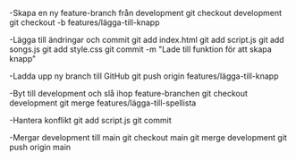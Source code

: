 -Skapa en ny feature-branch från development
git checkout development
git checkout -b features/lägga-till-knapp

-Lägga till ändringar och commit
git add index.html
git add script.js
git add songs.js
git add style.css
git commit -m "Lade till funktion för att skapa knapp"

-Ladda upp ny branch till GitHub
git push origin features/lägga-till-knapp

-Byt till development och slå ihop feature-branchen
git checkout development
git merge features/lägga-till-spellista

-Hantera konflikt
git add script.js
git commit

-Mergar development till main
git checkout main
git merge development
git push origin main
